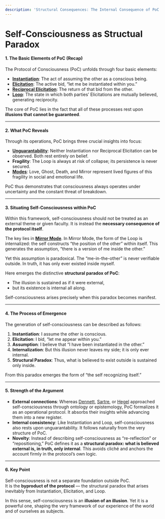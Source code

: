 ```yaml
---
description: 'Structural Consequences: The Internal Consequence of PoC'
---
```


# Self-Consciousness as Structual Paradox

#### 1. The Basic Elements of PoC (Recap)

The Protocol of Consciousness (PoC) unfolds through four basic elements:

* [**Instantiation**](../core/operations/instantiation.md): The act of assuming the other as a conscious being.
* [**Elicitation**](../core/operations/elicitation.md): The active bid, “let me be instantiated within you.”
* [**Reciprocal Elicitation**](../core/operations/loop-reciprocal-elicitation.md): The return of that bid from the other.
* [**Loop**](../core/operations/loop-reciprocal-elicitation.md): The state in which both parties’ Elicitations are mutually believed, generating reciprocity.

The core of PoC lies in the fact that all of these processes rest upon **illusions that cannot be guaranteed**.

***

#### 2. What PoC Reveals

Through its operations, PoC brings three crucial insights into focus:

* [**Unguarantability**](undecidability-of-consciousness.md): Neither Instantiation nor Reciprocal Elicitation can be observed. Both rest entirely on belief.
* **Fragility**: The Loop is always at risk of collapse; its persistence is never secured.
* [**Modes**](../core/disruptions/#disruptive-modes): Love, Ghost, Death, and Mirror represent lived figures of this fragility in social and emotional life.

PoC thus demonstrates that consciousness always operates under uncertainty and the constant threat of breakdown.

***

#### 3. Situating Self-Consciousness within PoC

Within this framework, self-consciousness should not be treated as an external theme or given faculty. It is instead the **necessary consequence of the protocol itself**.

The key lies in [**Mirror Mode**](../core/disruptions/mirror-mode.md). In Mirror Mode, the form of the Loop is internalized: the self constructs “the position of the other” within itself. This generates the assumption, “there is a version of me inside the other.”

Yet this assumption is paradoxical. The “me-in-the-other” is never verifiable outside. In truth, it has only ever existed inside myself.

Here emerges the distinctive **structural paradox of PoC**:

* The illusion is sustained as if it were external,
* but its existence is internal all along.

Self-consciousness arises precisely when this paradox becomes manifest.

***

#### 4. The Process of Emergence

The generation of self-consciousness can be described as follows:

1. **Instantiation**: I assume the other is conscious.
2. **Elicitation**: I bid, “let me appear within you.”
3. **Assumption**: I believe that “I have been instantiated in the other.”
4. **Internalization**: But this illusion never leaves my side; it is only ever internal.
5. **Structural Paradox**: Thus, what is believed to exist outside is sustained only inside.

From this paradox emerges the form of “the self recognizing itself.”

***

#### 5. Strength of the Argument

* **External connections**: Whereas [Dennett](../plugins/dennett-plugin.md), [Sartre](../plugins/sartre-plugin.md), or [Hegel](../plugins/hegel-plugin.md) approached self-consciousness through ontology or epistemology, PoC formalizes it as an operational protocol. It absorbs their insights while advancing them into a new register.
* **Internal consistency**: Like Instantiation and Loop, self-consciousness also rests upon unguarantability. It follows naturally from the very structure of PoC.
* **Novelty**: Instead of describing self-consciousness as “re-reflection” or “repositioning,” PoC defines it as a **structural paradox: what is believed external is, in truth, only internal**. This avoids cliché and anchors the account firmly in the protocol’s own logic.

***

#### 6. Key Point

Self-consciousness is not a separate foundation outside PoC.\
It is the **byproduct of the protocol** — the structural paradox that arises inevitably from Instantiation, Elicitation, and Loop.

In this sense, self-consciousness is an **illusion of an illusion**. Yet it is a powerful one, shaping the very framework of our experience of the world and of ourselves as subjects.

